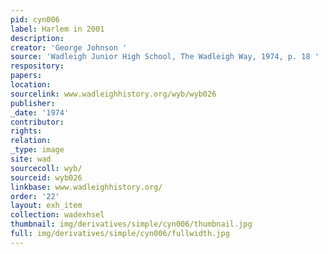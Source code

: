 ```yaml
---
pid: cyn006
label: Harlem in 2001
description:
creator: 'George Johnson '
source: 'Wadleigh Junior High School, The Wadleigh Way, 1974, p. 18 '
respository:
papers:
location:
sourcelink: www.wadleighhistory.org/wyb/wyb026
publisher:
_date: '1974'
contributor:
rights:
relation:
_type: image
site: wad
sourcecoll: wyb/
sourceid: wyb026
linkbase: www.wadleighhistory.org/
order: '22'
layout: exh_item
collection: wadexhsel
thumbnail: img/derivatives/simple/cyn006/thumbnail.jpg
full: img/derivatives/simple/cyn006/fullwidth.jpg
---
```

